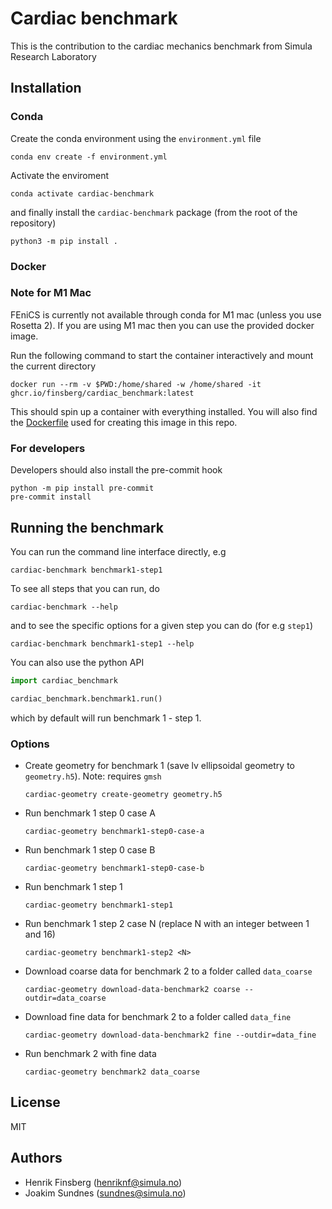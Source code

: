 # Cardiac benchmark

This is the contribution to the cardiac mechanics benchmark from Simula Research Laboratory

## Installation

### Conda

Create the conda environment using the `environment.yml` file
```
conda env create -f environment.yml
```
Activate the enviroment
```
conda activate cardiac-benchmark
```
and finally install the `cardiac-benchmark` package (from the root of the repository)
```
python3 -m pip install .
```

### Docker

### Note for M1 Mac
FEniCS is currently not available through conda for M1 mac (unless you use Rosetta 2). If you are using M1 mac then you can use the provided docker image.

Run the following command to start the container interactively and mount the current directory
```
docker run --rm -v $PWD:/home/shared -w /home/shared -it ghcr.io/finsberg/cardiac_benchmark:latest
```
This should spin up a container with everything installed. You will also find the [Dockerfile](docker/Dockerfile) used for creating this image in this repo.


### For developers

Developers should also install the pre-commit hook

```
python -m pip install pre-commit
pre-commit install
```

## Running the benchmark

You can run the command line interface directly, e.g
```
cardiac-benchmark benchmark1-step1
```
To see all steps that you can run, do
```
cardiac-benchmark --help
```
and to see the specific options for a given step you can do (for e.g `step1`)
```
cardiac-benchmark benchmark1-step1 --help
```

You can also use the python API
```python
import cardiac_benchmark

cardiac_benchmark.benchmark1.run()
```
which by default will run benchmark 1 - step 1.


### Options

- Create geometry for benchmark 1 (save lv ellipsoidal geometry to `geometry.h5`). Note: requires `gmsh`
    ```
    cardiac-geometry create-geometry geometry.h5
    ```

- Run benchmark 1 step 0 case A
    ```
    cardiac-geometry benchmark1-step0-case-a
    ```
- Run benchmark 1 step 0 case B
    ```
    cardiac-geometry benchmark1-step0-case-b
    ```
- Run benchmark 1 step 1
    ```
    cardiac-geometry benchmark1-step1
    ```
- Run benchmark 1 step 2 case N (replace N with an integer between 1 and 16)
    ```
    cardiac-geometry benchmark1-step2 <N>
    ```
- Download coarse data for benchmark 2 to a folder called `data_coarse`
    ```
    cardiac-geometry download-data-benchmark2 coarse --outdir=data_coarse
    ```
- Download fine data for benchmark 2 to a folder called `data_fine`
    ```
    cardiac-geometry download-data-benchmark2 fine --outdir=data_fine
    ```
- Run benchmark 2 with fine data
    ```
    cardiac-geometry benchmark2 data_coarse
    ```


## License

MIT

## Authors

- Henrik Finsberg (henriknf@simula.no)
- Joakim Sundnes (sundnes@simula.no)
